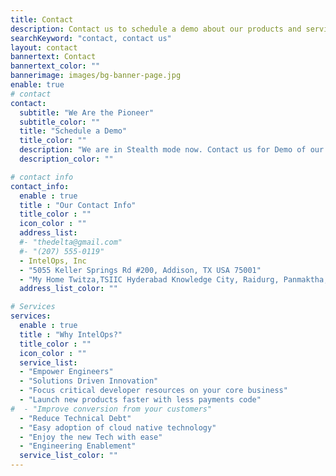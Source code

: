 ```yaml
---
title: Contact
description: Contact us to schedule a demo about our products and services.
searchKeyword: "contact, contact us"
layout: contact
bannertext: Contact
bannertext_color: ""
bannerimage: images/bg-banner-page.jpg
enable: true
# contact
contact:
  subtitle: "We Are the Pioneer"
  subtitle_color: ""
  title: "Schedule a Demo"
  title_color: ""
  description: "We are in Stealth mode now. Contact us for Demo of our Product(s) and services."
  description_color: ""

# contact info
contact_info:
  enable : true
  title : "Our Contact Info"
  title_color : ""
  icon_color : ""
  address_list:
  #- "thedelta@gmail.com"
  #- "(207) 555-0119"
  - IntelOps, Inc
  - "5055 Keller Springs Rd #200, Addison, TX USA 75001"
  - "My Home Twitza,TSIIC Hyderabad Knowledge City, Raidurg, Panmaktha, Rangareddy, Telangana, India 500081"
  address_list_color: ""

# Services
services:
  enable : true
  title : "Why IntelOps?"
  title_color : ""
  icon_color : ""
  service_list:
  - "Empower Engineers"
  - "Solutions Driven Innovation"
  - "Focus critical developer resources on your core business"
  - "Launch new products faster with less payments code"
#  - "Improve conversion from your customers"
  - "Reduce Technical Debt"
  - "Easy adoption of cloud native technology"
  - "Enjoy the new Tech with ease"
  - "Engineering Enablement"
  service_list_color: ""
---
```

